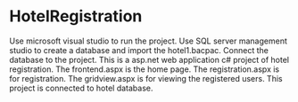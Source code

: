 # HotelRegistration
Use microsoft visual studio to run the project.
Use SQL server management studio to create a database and import the hotel1.bacpac.
Connect the database to the project.
This is a asp.net web application c# project of hotel registration.
The frontend.aspx is the home page.
The registration.aspx is for registration.
The gridview.aspx is for viewing the registered users.
This project is connected to  hotel database.
